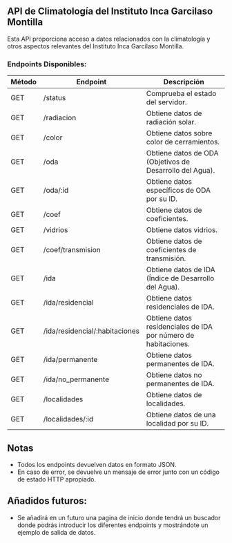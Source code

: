 ## API de Climatología del Instituto Inca Garcilaso Montilla

Esta API proporciona acceso a datos relacionados con la climatología y otros aspectos relevantes del Instituto Inca Garcilaso Montilla.

### Endpoints Disponibles:

| Método | Endpoint                              | Descripción                                           |
|--------|--------------------------------------|-------------------------------------------------------|
| GET    | /status                              | Comprueba el estado del servidor.                     |
| GET    | /radiacion                           | Obtiene datos de radiación solar.                     |
| GET    | /color                               | Obtiene datos sobre color de cerramientos.            |
| GET    | /oda                                 | Obtiene datos de ODA (Objetivos de Desarrollo del Agua). |
| GET    | /oda/:id                             | Obtiene datos específicos de ODA por su ID.           |
| GET    | /coef                                | Obtiene datos de coeficientes.                        |
| GET    | /vidrios                             | Obtiene datos vidrios.           |
| GET    | /coef/transmision                    | Obtiene datos de coeficientes de transmisión.         |
| GET    | /ida                                 | Obtiene datos de IDA (Índice de Desarrollo del Agua). |
| GET    | /ida/residencial                     | Obtiene datos residenciales de IDA.                  |
| GET    | /ida/residencial/:habitaciones       | Obtiene datos residenciales de IDA por número de habitaciones. |
| GET    | /ida/permanente                      | Obtiene datos permanentes de IDA.                     |
| GET    | /ida/no_permanente                   | Obtiene datos no permanentes de IDA.                  |
| GET    | /localidades                         | Obtiene datos de localidades.                        |
| GET    | /localidades/:id                     | Obtiene datos de una localidad por su ID.            |

## Notas

- Todos los endpoints devuelven datos en formato JSON.
- En caso de error, se devuelve un mensaje de error junto con un código de estado HTTP apropiado.

## Añadidos futuros:

- Se añadirá en un futuro una pagina de inicio donde tendrá un buscador donde podrás introducir los diferentes endpoints y mostrándote un ejemplo de salida de datos.
